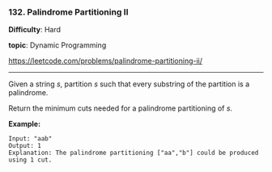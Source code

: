 ### 132. Palindrome Partitioning II

**Difficulty**: Hard

**topic**: Dynamic Programming

<https://leetcode.com/problems/palindrome-partitioning-ii/>

***

Given a string *s*, partition *s* such that every substring of the partition is a palindrome.

Return the minimum cuts needed for a palindrome partitioning of *s*.

**Example:**

```
Input: "aab"
Output: 1
Explanation: The palindrome partitioning ["aa","b"] could be produced using 1 cut.
```